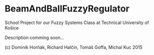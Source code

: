 # BeamAndBallFuzzyRegulator
School Project for our Fuzzy Systems Class at Technical University of Košice

Description comming soon...

(c) Dominik Horňák, Richard Halčín, Tomáš Goffa, Michal Kuc 2015
